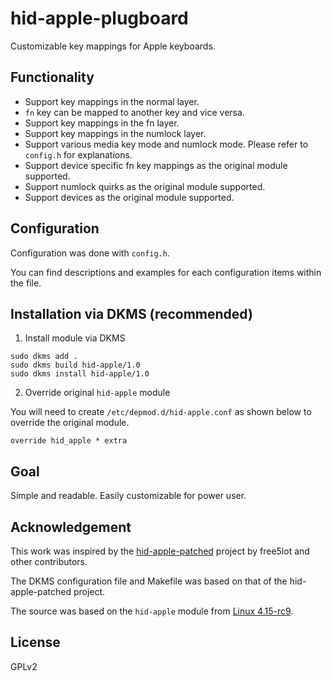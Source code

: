 hid-apple-plugboard
===================

Customizable key mappings for Apple keyboards.

Functionality
-------------

* Support key mappings in the normal layer.
* `fn` key can be mapped to another key and vice versa.
* Support key mappings in the fn layer.
* Support key mappings in the numlock layer.
* Support various media key mode and numlock mode.
  Please refer to `config.h` for explanations.
* Support device specific fn key mappings as the original module supported.
* Support numlock quirks as the original module supported.
* Support devices as the original module supported.

Configuration
-------------

Configuration was done with `config.h`.

You can find descriptions and examples for each configuration items within
the file.

Installation via DKMS (recommended)
-----------------------------------

1. Install module via DKMS

```
sudo dkms add .
sudo dkms build hid-apple/1.0
sudo dkms install hid-apple/1.0
```

2. Override original `hid-apple` module

You will need to create `/etc/depmod.d/hid-apple.conf` as shown below to
override the original module.

```
override hid_apple * extra
```

Goal
----

Simple and readable. Easily customizable for power user.

Acknowledgement
---------------

This work was inspired by the
[hid-apple-patched](https://github.com/free5lot/hid-apple-patched/)
project by free5lot and other contributors.

The DKMS configuration file and Makefile was based on that of the
hid-apple-patched project.

The source was based on the `hid-apple` module from
[Linux 4.15-rc9](https://github.com/torvalds/linux/blob/v4.15-rc9/drivers/hid/hid-apple.c).

License
-------

GPLv2
